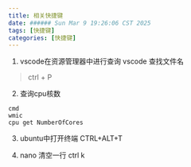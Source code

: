 ```yaml
---
title: 相关快捷键
date: ###### Sun Mar 9 19:26:06 CST 2025
tags: [快捷键] 
categories: [快捷键]
---
```

1. vscode在资源管理器中进行查询 vscode 查找文件名 
>ctrl + P

2. 查询cpu核数
``` shell
cmd
wmic
cpu get NumberOfCores
```

3. ubuntu中打开终端
CTRL+ALT+T

4. nano
清空一行 ctrl k
